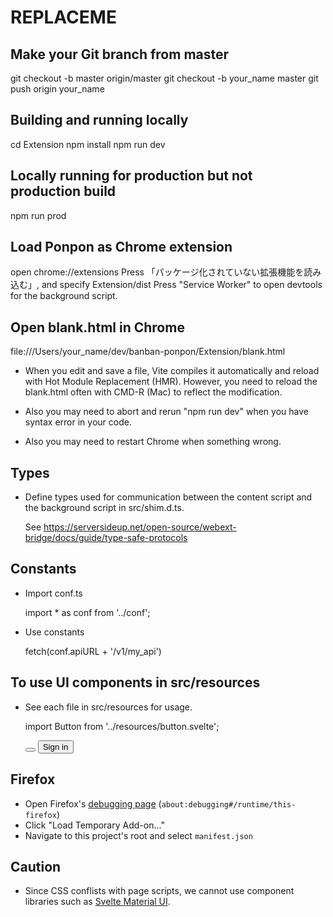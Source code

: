 # REPLACEME

## Make your Git branch from master

  git checkout -b master origin/master
  git checkout -b your_name master
  git push origin your_name

## Building and running locally

   cd Extension
   npm install
   npm run dev

## Locally running for production but not production build

   npm run prod

## Load Ponpon as Chrome extension

   open chrome://extensions
   Press 「パッケージ化されていない拡張機能を読み込む」, and specify Extension/dist
   Press "Service Worker" to open devtools for the background script.


## Open blank.html in Chrome

  file:///Users/your_name/dev/banban-ponpon/Extension/blank.html

- When you edit and save a file, Vite compiles it automatically and reload with Hot Module
  Replacement (HMR). However, you need to reload the blank.html often with CMD-R (Mac) to reflect
  the modification.

- Also you may need to abort and rerun "npm run dev" when you have syntax error in your code.

- Also you may need to restart Chrome when something wrong.


## Types

- Define types used for communication between the content script and the background script in src/shim.d.ts.

  See https://serversideup.net/open-source/webext-bridge/docs/guide/type-safe-protocols

## Constants

- Import conf.ts

  import * as conf from '../conf';

- Use constants

  fetch(conf.apiURL + '/v1/my_api')

## To use UI components in src/resources

- See each file in src/resources for usage.

  import Button from '../resources/button.svelte';

  <Button id="ponpon-done-button" label="Done" on:click={cancelSelectionMode}>
  </Button>

  <Button on:click={login} valiant="flat">
  Sign in
  </Button>

## Firefox

- Open Firefox's [debugging page](about:debugging#/runtime/this-firefox) (`about:debugging#/runtime/this-firefox`)
- Click "Load Temporary Add-on..."
- Navigate to this project's root and select `manifest.json`

## Caution

- Since CSS conflists with page scripts, we cannot use component libraries such as  [Svelte Material UI](https://sveltematerialui.com/).
